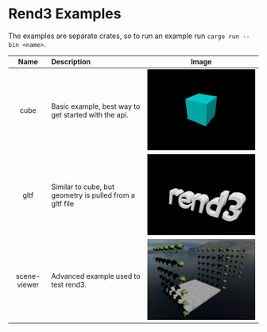 # Rend3 Examples

The examples are separate crates, so to run an example run `cargo run --bin <name>`.

| Name         | Description | Image |
|:------------:|:------------|-------|
| cube         | Basic example, best way to get started with the api. | ![](cube/screenshot.jpg) |
| gltf         | Similar to cube, but geometry is pulled from a gltf file | ![](gltf/screenshot.jpg) |
| scene-viewer | Advanced example used to test rend3. | ![](scene-viewer/screenshot.jpg) |
